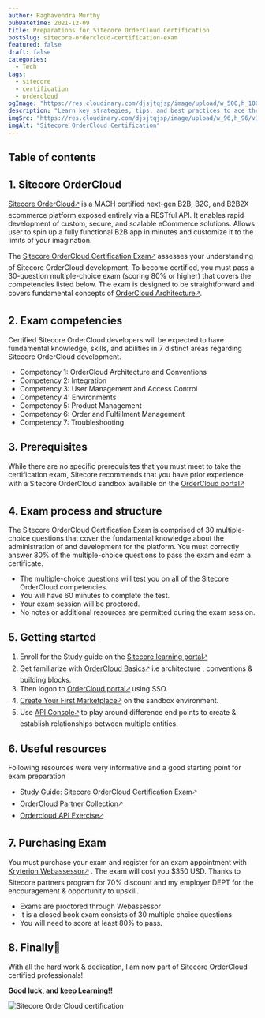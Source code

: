 ```yaml
---
author: Raghavendra Murthy
pubDatetime: 2021-12-09
title: Preparations for Sitecore OrderCloud Certification
postSlug: sitecore-ordercloud-certification-exam
featured: false
draft: false
categories:
  - Tech
tags:
  - sitecore
  - certification
  - ordercloud
ogImage: "https://res.cloudinary.com/djsjtqjsp/image/upload/w_500,h_100/v1687696609/raghavendra-murthy-blog/OrderCloud_dmkdov.png"
description: "Learn key strategies, tips, and best practices to ace the exam and demonstrate your expertise in OrderCloud, Sitecore's powerful B2B commerce platform."
imgSrc: "https://res.cloudinary.com/djsjtqjsp/image/upload/w_96,h_96/v1687696609/raghavendra-murthy-blog/OrderCloud_dmkdov.png"
imgAlt: "Sitecore OrderCloud Certification"
---
```


## Table of contents

## 1. Sitecore OrderCloud

<a href="https://machalliance.org/insights/what-does-it-mean-to-be-mach-certified-" target="_blank">Sitecore OrderCloud🡕</a> is a MACH certified next-gen B2B, B2C, and B2B2X ecommerce platform exposed entirely via a RESTful API. It enables rapid development of custom, secure, and scalable eCommerce solutions. Allows user to spin up a fully functional B2B app in minutes and customize it to the limits of your imagination.

The <a href="https://learning.sitecore.com/exam/study-guide-sitecore-ordercloud-certification-exam" target="_blank">Sitecore OrderCloud Certification Exam🡕</a> assesses your understanding of Sitecore OrderCloud development. To become certified, you must pass a 30-question multiple-choice exam (scoring 80% or higher) that covers the competencies listed below. The exam is designed to be straightforward and covers fundamental concepts of <a href="https://ordercloud.io/learn/ordercloud-basics/architecture" target="_blank">OrderCloud Architecture🡕</a>.

## 2. Exam competencies

Certified Sitecore OrderCloud developers will be expected to have fundamental knowledge, skills, and abilities in 7 distinct areas regarding Sitecore OrderCloud development.

- Competency 1: OrderCloud Architecture and Conventions
- Competency 2: Integration
- Competency 3: User Management and Access Control
- Competency 4: Environments
- Competency 5: Product Management
- Competency 6: Order and Fulfillment Management
- Competency 7: Troubleshooting

## 3. Prerequisites

While there are no specific prerequisites that you must meet to take the certification exam, Sitecore recommends that you have prior experience with a Sitecore OrderCloud sandbox available on the <a href="https://portal.ordercloud.io/" target="_blank">OrderCloud portal🡕</a>

## 4. Exam process and structure

The Sitecore OrderCloud Certification Exam is comprised of 30 multiple-choice questions that cover the fundamental knowledge about the administration of and development for the platform. You must correctly answer 80% of the multiple-choice questions to pass the exam and earn a certificate.

- The multiple-choice questions will test you on all of the Sitecore OrderCloud competencies.
- You will have 60 minutes to complete the test.
- Your exam session will be proctored.
- No notes or additional resources are permitted during the exam session.

## 5. Getting started

1. Enroll for the Study guide on the <a href="https://learning.sitecore.com/exam/study-guide-sitecore-ordercloud-certification-exam" target="_blank">Sitecore learning portal🡕</a>
2. Get familiarize with <a href="https://ordercloud.io/learn/ordercloud-basics/architecture" target="_blank">OrderCloud Basics🡕</a> i.e architecture , conventions & building blocks.
3. Then logon to <a href="https://portal.ordercloud.io/" target="_blank">OrderCloud portal🡕</a> using SSO.
4. <a href="https://portal.ordercloud.io/" target="_blank">Create Your First Marketplace🡕</a> on the sandbox environment.
5. Use <a href="https://portal.ordercloud.io/console" target="_blank">API Console🡕</a> to play around difference end points to create & establish relationships between multiple entities.

## 6. Useful resources

Following resources were very informative and a good starting point for exam preparation

- <a href="https://learning.sitecore.com/exam/study-guide-sitecore-ordercloud-certification-exam" target="_blank">Study Guide: Sitecore OrderCloud Certification Exam🡕</a>
- <a href="https://learning.sitecore.com/course/ordercloud-partner-collection" target="_blank">OrderCloud Partner Collection🡕</a>
- <a href="https://documenter.getpostman.com/view/13422742/TVt19jd1" target="_blank">Ordercloud API Exercise🡕</a>

## 7. Purchasing Exam

You must purchase your exam and register for an exam appointment with <a href="https://www.webassessor.com/sitecore" target="_blank">Kryterion Webassessor🡕</a> . The exam will cost you $350 USD. Thanks to Sitecore partners program for 70% discount and my employer DEPT for the encouragement & opportunity to upskill.

- Exams are proctored through Webassessor
- It is a closed book exam consists of 30 multiple choice questions
- You will need to score at least 80% to pass.

## 8. Finally🎉

With all the hard work & dedication, I am now part of Sitecore OrderCloud certified professionals!

**Good luck, and keep Learning!!**

![Sitecore OrderCloud certification ](https://res.cloudinary.com/djsjtqjsp/image/upload/w_400/v1687696241/raghavendra-murthy-blog/1639088259599_scmky6.png)
